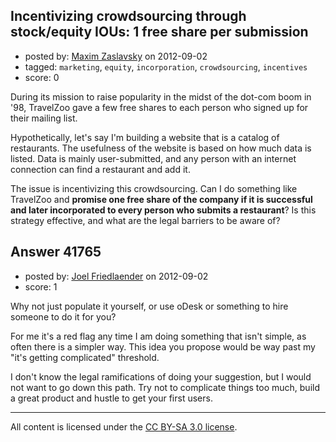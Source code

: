 ## Incentivizing crowdsourcing through stock/equity IOUs: 1 free share per submission

- posted by: [Maxim Zaslavsky](https://stackexchange.com/users/-1/8039-maxim-zaslavsky) on 2012-09-02
- tagged: `marketing`, `equity`, `incorporation`, `crowdsourcing`, `incentives`
- score: 0

During its mission to raise popularity in the midst of the dot-com boom in '98, TravelZoo gave a few free shares to each person who signed up for their mailing list.

Hypothetically, let's say I'm building a website that is a catalog of restaurants. The usefulness of the website is based on how much data is listed. Data is mainly user-submitted, and any person with an internet connection can find a restaurant and add it.

The issue is incentivizing this crowdsourcing. Can I do something like TravelZoo and **promise one free share of the company if it is successful and later incorporated to every person who submits a restaurant**? Is this strategy effective, and what are the legal barriers to be aware of?


## Answer 41765

- posted by: [Joel Friedlaender](https://stackexchange.com/users/-1/5543-joel-friedlaender) on 2012-09-02
- score: 1

Why not just populate it yourself, or use oDesk or something to hire someone to do it for you?

For me it's a red flag any time I am doing something that isn't simple, as often there is a simpler way.  This idea you propose would be way past my "it's getting complicated" threshold.

I don't know the legal ramifications of doing your suggestion, but I would not want to go down this path.  Try not to complicate things too much, build a great product and hustle to get your first users.



---

All content is licensed under the [CC BY-SA 3.0 license](https://creativecommons.org/licenses/by-sa/3.0/).
